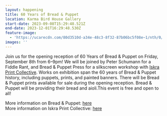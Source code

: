 ```yaml
---
layout: happening
title: 60 Years of Bread & Puppet
location: Karma Bird House Gallery
start-date: 2023-09-08T15:29:48.521Z
end-date: 2023-12-01T16:29:48.530Z
feature-image:
  - 'https://ucarecdn.com/80d3510d-a34e-48c3-8f32-87b06bc5f08e~1/nth/0/'
images: ''
---
```

Join us for the opening reception of 60 Years of Bread & Puppet on Friday, September 8th from 6–9pm! We will be joined by Peter Schumann for a Fiddle Rant, and Bread & Puppet Press for a silkscreen workshop with [Iskra Print Collective](https://www.iskraprint.com/). Works on exhibition span the 60 years of Bread & Puppet history, including puppets, prints, and painted banners. There will be Bread & Puppet prints available for sale during the opening reception. Bread & Puppet will be providing their bread and aioli.This event is free and open to all!

More information on Bread & Puppet: [here](https://breadandpuppet.org/)\
More information on Iskra Print Collective: [here](https://www.iskraprint.com/)
